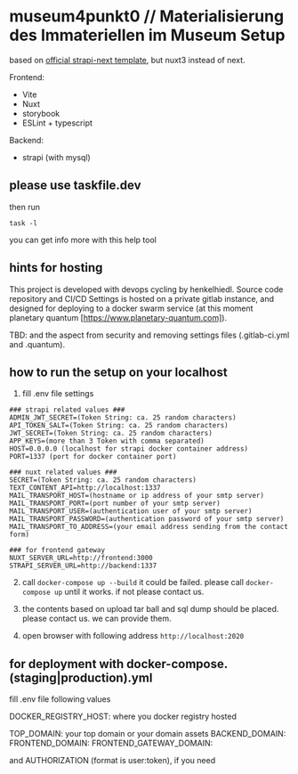 # museum4punkt0 // Materialisierung des Immateriellen im Museum Setup


based on [official strapi-next template](https://github.com/strapi/starters-and-templates/tree/main/packages/starters/next-blog), but nuxt3 instead of next.

Frontend:
- Vite
- Nuxt
- storybook
- ESLint + typescript

Backend:
- strapi (with mysql)


## please use taskfile.dev
then run
```
task -l
```
you can get info more with this help tool


## hints for hosting

This project is developed with devops cycling by henkelhiedl.
Source code repository and CI/CD Settings is hosted on a private gitlab instance, and designed for deploying to a docker swarm service (at this moment planetary quantum [https://www.planetary-quantum.com]).

TBD: and the aspect from security and removing settings files (.gitlab-ci.yml and .quantum).


## how to run the setup on your localhost
1. fill .env file settings
```
### strapi related values ###
ADMIN_JWT_SECRET=(Token String: ca. 25 random characters)
API_TOKEN_SALT=(Token String: ca. 25 random characters)
JWT_SECRET=(Token String: ca. 25 random characters)
APP_KEYS=(more than 3 Token with comma separated)
HOST=0.0.0.0 (localhost for strapi docker container address)
PORT=1337 (port for docker container port)

### nuxt related values ###
SECRET=(Token String: ca. 25 random characters)
TEXT_CONTENT_API=http://localhost:1337
MAIL_TRANSPORT_HOST=(hostname or ip address of your smtp server)
MAIL_TRANSPORT_PORT=(port number of your smtp server)
MAIL_TRANSPORT_USER=(authentication user of your smtp server)
MAIL_TRANSPORT_PASSWORD=(authentication password of your smtp server)
MAIL_TRANSPORT_TO_ADDRESS=(your email address sending from the contact form)

### for frontend gateway
NUXT_SERVER_URL=http://frontend:3000
STRAPI_SERVER_URL=http://backend:1337
```

2. call ```docker-compose up --build``` it could be failed. please call ``` docker-compose up ``` until it works. if not please contact us.


3. the contents based on upload tar ball and sql dump should be placed. please contact us. we can provide them.


4. open browser with following address ```http://localhost:2020```


## for deployment with docker-compose.(staging|production).yml

fill .env file following values

DOCKER_REGISTRY_HOST: where you docker registry hosted

TOP_DOMAIN: your top domain
or your domain assets
  BACKEND_DOMAIN:
  FRONTEND_DOMAIN:
  FRONTEND_GATEWAY_DOMAIN:

and AUTHORIZATION (format is user:token), if you need

